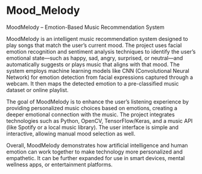 # Mood_Melody
MoodMelody – Emotion-Based Music Recommendation System

MoodMelody is an intelligent music recommendation system designed to play songs that match the user’s current mood. The project uses facial emotion recognition and sentiment analysis techniques to identify the user’s emotional state—such as happy, sad, angry, surprised, or neutral—and automatically suggests or plays music that aligns with that mood. The system employs machine learning models like CNN (Convolutional Neural Network) for emotion detection from facial expressions captured through a webcam. It then maps the detected emotion to a pre-classified music dataset or online playlist.

The goal of MoodMelody is to enhance the user’s listening experience by providing personalized music choices based on emotions, creating a deeper emotional connection with the music. The project integrates technologies such as Python, OpenCV, TensorFlow/Keras, and a music API (like Spotify or a local music library). The user interface is simple and interactive, allowing manual mood selection as well.

Overall, MoodMelody demonstrates how artificial intelligence and human emotion can work together to make technology more personalized and empathetic. It can be further expanded for use in smart devices, mental wellness apps, or entertainment platforms.
